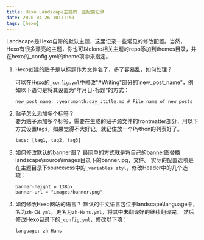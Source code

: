 ```yaml
---
title: Hexo Landscape主题的一些配置记录
date: 2020-04-26 10:31:51
tags: [hexo]
---
```


Landscape是Hexo自带的默认主题，这里记录一些常见的修改配置。当然，Hexo有很多漂亮的主题，你也可以clone相关主题的repo添加到themes目录，并在hexo的_config.yml的theme项中来指定。

1. Hexo创建的贴子是以标题作为文件名了，多了容易乱，如何处理？  

	可以在Hexo的`_config.yml`中修改"#Writing"部分的`new_post_name"，例如以下语句是将其设置为“年月日-标题”的方式：
	```
	new_post_name: :year:month:day_:title.md # File name of new posts
	```
	<!--More-->
2. 贴子怎么添加多个标签？  
	要为贴子添加多个标签，需要在生成的贴子源文件的frontmatter部分，用以下方式设置tags，如果觉得不大好记，就记住放一个Python的列表好了。
	```
	tags: [tag1, tag2, tag3]
	```
3. 如何修改默认的banner图？ 
	最简单的方式就是将自己的banner图替换landscape\source\images目录下的banner.jpg，文件。
	实际的配置选项是在主题目录下source\css中的`_variables.styl`，修改Header中的几个选项：
	```
	banner-height = 138px
	banner-url = "images/banner.png"
	```
4. 如何修改Hexo网站的语言？ 
	默认的中文语言包位于landscape\language中，名为`zh-CN.yml`，更名为`zh-Hans.yml`，将其中未翻译好的继续翻译完。
	然后修改Hexo目录下的`_config.yml`，修改以下项：
	```
	language: zh-Hans
	```
